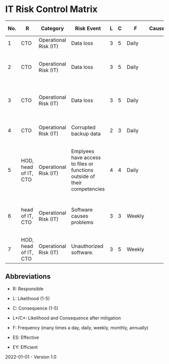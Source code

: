 # IT Risk Control Matrix

| No.  | R                    | Category              | Risk Event                                                   | L    | C    | F      | Cause | Mitigation Type     | Mitigation Strategy                                          | L*   | C*   | Changes | Comments | ES   | EY   | Evidences |
| ---- | -------------------- | --------------------- | ------------------------------------------------------------ | ---- | ---- | ------ | ----- | ------------------- | ------------------------------------------------------------ | ---- | ---- | ------- | -------- | ---- | ---- | --------- |
| 1    | CTO                  | Operational Risk (IT) | Data loss                                                    | 3    | 5    | Daily  |       | Preventing (System) | Automatic daily local backups                                | 1    | 1    |         |          |      |      |           |
| 2    | CTO                  | Operational Risk (IT) | Data loss                                                    | 3    | 5    | Daily  |       | Preventing (System) | Automatic daily backups to external/remote service providers | 1    | 1    |         |          |      |      |           |
| 3    | CTO                  | Operational Risk (IT) | Data loss                                                    | 3    | 5    | Daily  |       | Preventing (Manual) | Quarterly manual backups for long-term storage               | 1    | 3    |         |          |      |      |           |
| 4    | CTO                  | Operational Risk (IT) | Corrupted backup data                                        | 2    | 3    | Daily  |       | Revealing (System)  | Automatic data integrity validation of daily backups         | 1    | 3    |         |          |      |      |           |
| 5    | HOD, head of IT, CTO | Operational Risk (IT) | Emplyees have access to files or functions outside of their competencies | 4    | 4    | Daily  |       | Preventing (Manual) | Employee permissions are defined in a general Permission List. Deviations must be approved | 1    | 4    |         |          |      |      |           |
| 6    | head of IT, CTO      | Operational Risk (IT) | Software causes problems                                     | 3    | 3    | Weekly |       | Preventing (Manual) | New software and software updates must be tested in a sandbox environment | 1    | 1    |         |          |      |      |           |
| 7    | HOD, head of IT, CTO | Operational Risk (IT) | Unauthorized software.                                       | 3    | 5    | Weekly |       | Preventing (Manual) | New software must be approved                                | 1    | 2    |         |          |      |      |           |

## Abbreviations

* R: Responsible

* L: Likelihood (1-5)

* C: Consequence (1-5)

* L\*/C\*: Likelihood and Consequence after mitigation

* F: Frequency (many times a day, daily, weekly, monthly, annually)

* ES: Effective

* EY: Efficient

2022-01-01 - Version 1.0
